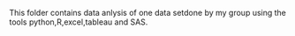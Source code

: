 This folder contains data anlysis of one data setdone by my group  using the tools python,R,excel,tableau and SAS.
